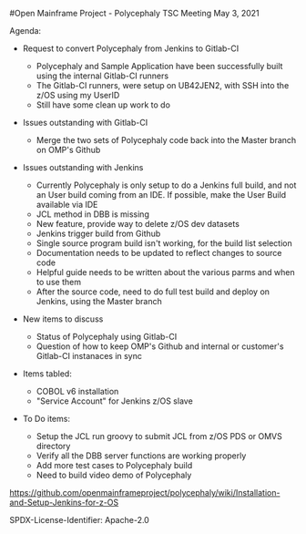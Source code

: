 
#Open Mainframe Project - Polycephaly
TSC Meeting
May 3, 2021

Agenda:
- Request to convert Polycephaly from Jenkins to Gitlab-CI
  - Polycephaly and Sample Application have been successfully built using the internal Gitlab-CI runners
  - The Gitlab-CI runners, were setup on UB42JEN2, with SSH into the z/OS using my UserID
  - Still have some clean up work to do
- Issues outstanding with Gitlab-CI
  - Merge the two sets of Polycephaly code back into the Master branch on OMP's Github
  
- Issues outstanding with Jenkins
	- Currently Polycephaly is only setup to do a Jenkins full build, and not an User build coming from an IDE. 
			If possible, make the User Build available via IDE
	- JCL method in DBB is missing
	- New feature, provide way to delete z/OS dev datasets
	- Jenkins trigger build from Github
   	- Single source program build isn't working, for the build list selection
  	- Documentation needs to be updated to reflect changes to source code
  	- Helpful guide needs to be written about the various parms and when to use them
  - After the source code, need to do full test build and deploy on Jenkins, using the Master branch


- New items to discuss
	- Status of Polycephaly using Gitlab-CI
	- Question of how to keep OMP's Github and internal or customer's Gitlab-CI instanaces in sync
	
- Items tabled:
	- COBOL v6 installation 
	- "Service Account" for Jenkins z/OS slave
	
- To Do items:
	- Setup the JCL run groovy to submit JCL from z/OS PDS or OMVS directory 
	- Verify all the DBB server functions are working properly
	- Add more test cases to Polycephaly build
	- Need to build video demo of Polycephaly

https://github.com/openmainframeproject/polycephaly/wiki/Installation-and-Setup-Jenkins-for-z-OS


SPDX-License-Identifier: Apache-2.0 
